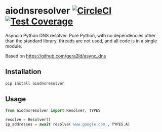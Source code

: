 # aiodnsresolver [![CircleCI](https://circleci.com/gh/michalc/aiodnsresolver.svg?style=svg)](https://circleci.com/gh/michalc/aiodnsresolver) [![Test Coverage](https://api.codeclimate.com/v1/badges/8fa95ca31fe002296b9b/test_coverage)](https://codeclimate.com/github/michalc/aiodnsresolver/test_coverage)

Asyncio Python DNS resolver. Pure Python, with no dependencies other than the standard library, threads are not used, and all code is in a single module.

Based on https://github.com/gera2ld/async_dns


## Installation

```bash
pip install aiodnsresolver
```


## Usage

```python
from aiodnsresolver import Resolver, TYPES

resolve = Resolver()
ip_addresses = await resolve('www.google.com', TYPES.A)
```
